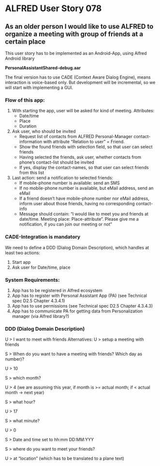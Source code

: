 # ALFRED User Story 078
## As an older person I would like to use ALFRED to organize a meeting with group of friends at a certain place

This user story has to be implemented as an Android-App, using Alfred Android library 

**PersonalAssistantShared-debug.aar**

The final version has to use CADE (Context Aware Dialog Engine), means interaction is voice-based only. But development will be incremental, so we will start with implementing a GUI.

### Flow of this app:

1. With starting the app, user will be asked for kind of meeting. Attributes:
    - Date/time
    - Place
    - Duration
2. Ask user, who should be invited
    - Request list of contacts from ALFRED Personal-Manager contact-information with attribute “Relation to user” = Friend.
    - Show the found friends with selection field, so that user can select friends
    - Having selected the friends, ask user, whether contacts from phone’s contact-list should be invited
    - If yes, display the contact-names, so that user can select friends from this list
3. Last action: send a notification to selected friends:
    - If mobile-phone number is available: send an SMS
    - If no mobile-phone number is available, but eMail address, send an eMail
    - If a friend doesn’t have mobile-phone number nor eMail address, inform user about those friends, having no corresponding contact-info
    - Message should contain: “I would like to meet you and friends at date/time. Meeting place: Place-attribute”. Please give me a notification, if you can join our meeting or not”

### CADE-Integration is mandatory

We need to define a DDD (Dialog Domain Description), which handles at least two actions:

1. Start app
2. Ask user for Date/time, place

### System Requirements:

1. App has to be registered in Alfred ecosystem
2. App has to register with Personal Assistant App (PA) (see Technical spec D2.5 Chapter 4.3.4.1)
3. App has to use permissions (see Technical spec D2.5 Chapter 4.3.4.3)
4. App has to communicate PA for getting data from Personalization manager (via Alfred library?)

### DDD (Dialog Domain Description)

U > I want to meet with friends
    Alternatives: 
    U > setup a meeting with friends

S > When do you want to have a meeting with friends? Which day as number)?

U > 10

S > which month?

U > 4    (we are assuming this year, if month is >= actual month; if < actual month -> next year)

S > what hour?

U > 17

S > what minute?

U > 0

S > Date and time set to hh:mm DD:MM:YYY

S > where do you want to meet your friends?

U > at “location” (which has to be translated to a plane text)
